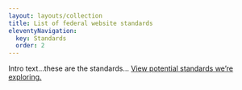 ```yaml
---
layout: layouts/collection
title: List of federal website standards
eleventyNavigation:
  key: Standards
  order: 2
---
```


Intro text…these are the standards… [View potential standards we’re exploring.]()

<!--

1. Accessible to people of diverse abilities
    1. [508 accessibility](https://www.section508.gov/develop/) is this the right link?
2. Consistent visual design and agency brand identity
    1. [Banner](https://designsystem.digital.gov/components/banner/)
    2. Bottom of the page? South pole?/Identifier
    3. Top of page elements: login, search, language selection
3. Content that is authoritative and easy to understand
    1. Content timeliness
    2. [Plain language](https://www.plainlanguage.gov/)
    3. [Required web links](https://digital.gov/resources/required-web-content-and-links/)
4. Information and services that are discoverable and optimized for search
    1. HTML title
    2. Meta description
    3. Site search
5. Secure by design, secure by default
    1. HTTPS
6. User-centered and data-driven design
    1. Contact
7. Customized and dynamic user experiences
8. Mobile-first design that scales across varying device sizes
9. Other digital experience requirements
10. Shared services
    1. [USWDS](https://designsystem.digital.gov/)
    2. [Cloud](https://cloud.gov/)
    3. [Cloud pages](https://cloud.gov/pages/)
    4. [Login.gov](https://login.gov/)
    5. [Search.gov](https://search.gov/)
    6. [DAP](https://digital.gov/guides/dap/) is this the right link?
    7. [Get.gov]() (for .gov domains)

-->
